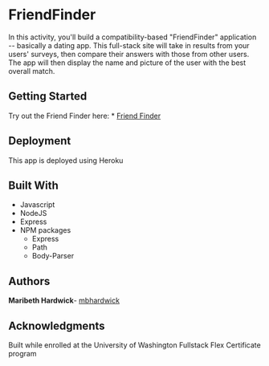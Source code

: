 # FriendFinder

In this activity, you'll build a compatibility-based "FriendFinder" application -- basically a dating app. This full-stack site will take in results from your users' surveys, then compare their answers with those from other users. The app will then display the name and picture of the user with the best overall match.

## Getting Started

Try out the Friend Finder here: * [Friend Finder]()

## Deployment

This app is deployed using Heroku

## Built With

* Javascript
* NodeJS
* Express
* NPM packages
	* Express
	* Path
	* Body-Parser

## Authors

**Maribeth Hardwick**- [mbhardwick](https://github.com/mbhardwick)

## Acknowledgments

Built while enrolled at the University of Washington Fullstack Flex Certificate program
